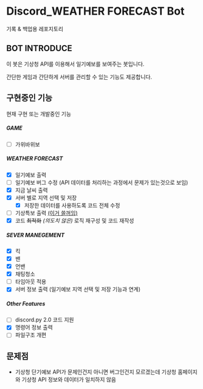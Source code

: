 # Discord_WEATHER FORECAST Bot

기록 & 백업용 레포지토리

## BOT INTRODUCE

이 봇은 기상청 API를 이용해서 일기예보를 보여주는 봇입니다.

간단한 게임과 간단하게 서버를 관리할 수 있는 기능도 제공합니다.

## 구현중인 기능

현재 구현 또는 개발중인 기능

##### GAME

* [ ] 가위바위보

##### WEATHER FORECAST

* [X] 일기예보 출력
* [ ] 일기예보 버그 수정 (API 데이터를 처리하는 과정에서 문제가 있는것으로 보임)
* [X] 지금 날씨 출력
* [X] 서버 별로 지역 선택 및 저장
  * [X] 저장한 데이터를 사용하도록 코드 전체 수정
* [ ] 기상특보 출력 [(이거 쓸꺼임)](https://github.com/mushroomsando/special-weather-report)
* [X] 코드 ~~최적화~~ *(의도치 않은)* 로직 재구성 및 코드 재작성

##### SEVER MANEGEMENT

* [X] 킥
* [X] 밴
* [X] 언밴
* [X] 채팅청소
* [ ] 타임아웃 적용
* [X] 서버 정보 출력 (일기예보 지역 선택 및 저장 기능과 연계)

##### Other Features

* [ ] discord.py 2.0 코드 지원
* [X] 명령어 정보 출력
* [ ] 파일구조 개편

## 문제점

* 기상청 단기예보 API가 문제인건지 아니면 버그인건지 모르겠는데 기상청 홈페이지와 기상청 API 정보와 데이터가 일치하지 않음
